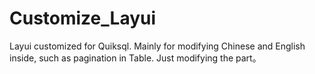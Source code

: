 # Customize_Layui
Layui customized for Quiksql.
Mainly for modifying Chinese and English inside, such as pagination in Table.
Just modifying the part。

